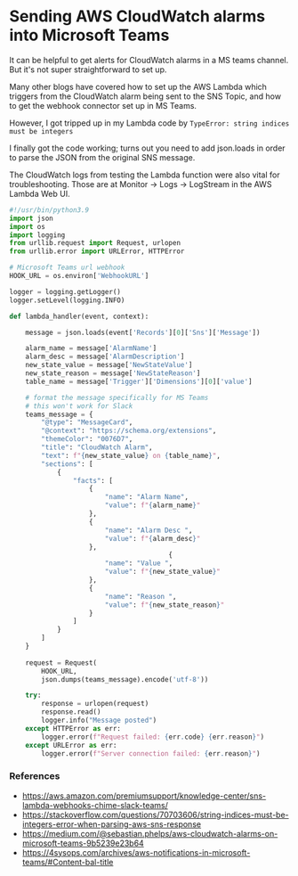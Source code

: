 # Sending AWS CloudWatch alarms into Microsoft Teams

It can be helpful to get alerts for CloudWatch alarms in a MS teams channel.
But it's not super straightforward to set up. 

Many other blogs have covered how to set up the AWS Lambda which triggers from the CloudWatch alarm being sent to the SNS Topic, and how to get the webhook connector set up in MS Teams.

However, I got tripped up in my Lambda code by `TypeError: string indices must be integers` 

I finally got the code working; turns out you need to add json.loads in order to parse the JSON from the original SNS message. 

The CloudWatch logs from testing the Lambda function were also vital for troubleshooting. Those are at Monitor -> Logs -> LogStream in the AWS Lambda Web UI.

```python
#!/usr/bin/python3.9
import json
import os
import logging
from urllib.request import Request, urlopen
from urllib.error import URLError, HTTPError

# Microsoft Teams url webhook
HOOK_URL = os.environ['WebhookURL']

logger = logging.getLogger()
logger.setLevel(logging.INFO)

def lambda_handler(event, context):

    message = json.loads(event['Records'][0]['Sns']['Message'])

    alarm_name = message['AlarmName']
    alarm_desc = message['AlarmDescription']
    new_state_value = message['NewStateValue']
    new_state_reason = message['NewStateReason']
    table_name = message['Trigger']['Dimensions'][0]['value']

    # format the message specifically for MS Teams 
    # this won't work for Slack
    teams_message = {
        "@type": "MessageCard",
        "@context": "https://schema.org/extensions",
        "themeColor": "0076D7",
        "title": "CloudWatch Alarm",
        "text": f"{new_state_value} on {table_name}",
        "sections": [
            {
                "facts": [
                    {
                        "name": "Alarm Name",
                        "value": f"{alarm_name}"
                    },
                    {
                        "name": "Alarm Desc ",
                        "value": f"{alarm_desc}"
                    },
                                        {
                        "name": "Value ",
                        "value": f"{new_state_value}"
                    },
                    {
                        "name": "Reason ",
                        "value": f"{new_state_reason}"
                    }
                ]
            }
        ]
    }
    
    request = Request(
        HOOK_URL,
        json.dumps(teams_message).encode('utf-8'))

    try:
        response = urlopen(request)
        response.read()
        logger.info("Message posted")
    except HTTPError as err:
        logger.error(f"Request failed: {err.code} {err.reason}")
    except URLError as err:
        logger.error(f"Server connection failed: {err.reason}")
```

### References
* https://aws.amazon.com/premiumsupport/knowledge-center/sns-lambda-webhooks-chime-slack-teams/
* https://stackoverflow.com/questions/70703606/string-indices-must-be-integers-error-when-parsing-aws-sns-response
* https://medium.com/@sebastian.phelps/aws-cloudwatch-alarms-on-microsoft-teams-9b5239e23b64
* https://4sysops.com/archives/aws-notifications-in-microsoft-teams/#Content-bal-title